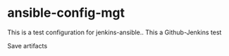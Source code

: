 # ansible-config-mgt

This is a test configuration for jenkins-ansible..
This a Github-Jenkins test

Save artifacts 


